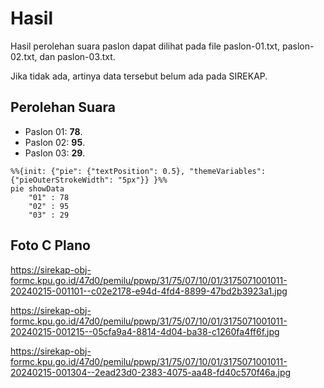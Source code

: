 # Hasil

Hasil perolehan suara paslon dapat dilihat pada file paslon-01.txt, paslon-02.txt, dan paslon-03.txt.

Jika tidak ada, artinya data tersebut belum ada pada SIREKAP.

## Perolehan Suara

 * Paslon 01: **78**.
 * Paslon 02: **95**.
 * Paslon 03: **29**.

```mermaid
%%{init: {"pie": {"textPosition": 0.5}, "themeVariables": {"pieOuterStrokeWidth": "5px"}} }%%
pie showData
    "01" : 78
    "02" : 95
    "03" : 29
```
## Foto C Plano

https://sirekap-obj-formc.kpu.go.id/47d0/pemilu/ppwp/31/75/07/10/01/3175071001011-20240215-001101--c02e2178-e94d-4fd4-8899-47bd2b3923a1.jpg

https://sirekap-obj-formc.kpu.go.id/47d0/pemilu/ppwp/31/75/07/10/01/3175071001011-20240215-001215--05cfa9a4-8814-4d04-ba38-c1260fa4ff6f.jpg

https://sirekap-obj-formc.kpu.go.id/47d0/pemilu/ppwp/31/75/07/10/01/3175071001011-20240215-001304--2ead23d0-2383-4075-aa48-fd40c570f46a.jpg
